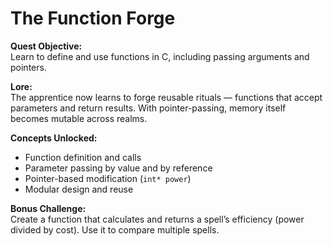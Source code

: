 # The Function Forge

**Quest Objective:**  
Learn to define and use functions in C, including passing arguments and pointers.

**Lore:**  
The apprentice now learns to forge reusable rituals — functions that accept parameters and return results. With pointer-passing, memory itself becomes mutable across realms.

**Concepts Unlocked:**
- Function definition and calls
- Parameter passing by value and by reference
- Pointer-based modification (`int* power`)
- Modular design and reuse

**Bonus Challenge:**  
Create a function that calculates and returns a spell’s efficiency (power divided by cost). Use it to compare multiple spells.